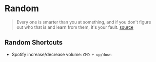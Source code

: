 Random
===

> Every one is smarter than you at something, and if you don't figure out who
that is and learn from them, it's your fault. [source](https://youtu.be/ra_R-K_IoUc?t=4140)

Random Shortcuts
---

- Spotify increase/decrease volume: `CMD + up/down`
